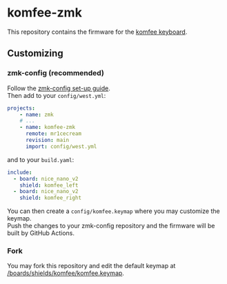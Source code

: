 # komfee-zmk
This repository contains the firmware for the [komfee keyboard](https://github.com/Mr1cecream/komfee).

## Customizing

### zmk-config (recommended)
Follow the [zmk-config set-up guide](https://zmk.dev/docs/user-setup).  
Then add to your `config/west.yml`:
```yml
projects:
    - name: zmk
    # ...
    - name: komfee-zmk
      remote: mr1cecream
      revision: main
      import: config/west.yml
```
and to your `build.yaml`:
```yaml
include:
  - board: nice_nano_v2
    shield: komfee_left
  - board: nice_nano_v2
    shield: komfee_right
```

You can then create a `config/komfee.keymap` where you may customize the keymap.  
Push the changes to your zmk-config repository and the firmware will be built by GitHub Actions.

### Fork
You may fork this repository and edit the default keymap at [/boards/shields/komfee/komfee.keymap](boards/shields/komfee/komfee.keymap).
